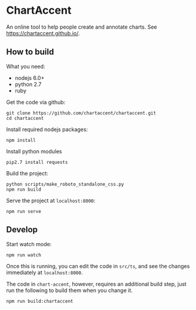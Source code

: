 # ChartAccent

An online tool to help people create and annotate charts. See <https://chartaccent.github.io/>.

## How to build

What you need:

- nodejs 6.0+
- python 2.7
- ruby

Get the code via github:

    git clone https://github.com/chartaccent/chartaccent.git
    cd chartaccent

Install required nodejs packages:

    npm install

Install python modules

    pip2.7 install requests

Build the project:

    python scripts/make_roboto_standalone_css.py
    npm run build

Serve the project at `localhost:8000`:

    npm run serve

## Develop

Start watch mode:

    npm run watch

Once this is running, you can edit the code in `src/ts`, and see the changes immediately at `localhost:8000`.

The code in `chart-accent`, however, requires an additional build step, just run the following to build them when you change it.

    npm run build:chartaccent
